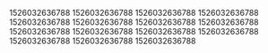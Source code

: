 1526032636788
1526032636788
1526032636788
1526032636788
1526032636788
1526032636788
1526032636788
1526032636788
1526032636788
1526032636788
1526032636788
1526032636788
1526032636788
1526032636788
1526032636788